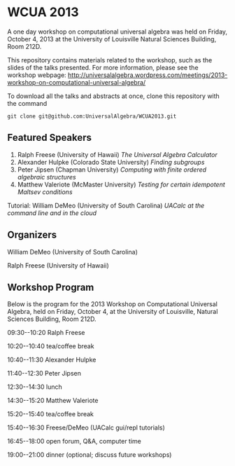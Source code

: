 WCUA 2013
=========

A one day workshop on computational universal algebra was held on Friday,
October 4, 2013 at the University of Louisville Natural Sciences Building, Room 212D. 

This repository contains materials related to the workshop, such as the slides of
the talks presented.  For more information, please see the workshop webpage:
http://universalalgebra.wordpress.com/meetings/2013-workshop-on-computational-universal-algebra/

To download all the talks and abstracts at once, clone this repository with the command

    git clone git@github.com:UniversalAlgebra/WCUA2013.git


Featured Speakers
-----------------

1.  Ralph Freese (University of Hawaii) *The Universal Algebra Calculator*
2.  Alexander Hulpke (Colorado State University) *Finding subgroups*
3.  Peter Jipsen (Chapman University) *Computing with finite ordered algebraic structures*
4.  Matthew Valeriote (McMaster University) *Testing for certain idempotent Maltsev conditions*

Tutorial: William DeMeo (University of South Carolina) *UACalc at the command line and in the cloud*


Organizers
----------
William DeMeo (University of South Carolina)

Ralph Freese (University of Hawaii)

Workshop Program
-----------------

Below is the program for the 2013 Workshop on Computational Universal Algebra, held on Friday, October 4, at the University of Louisville, Natural Sciences Building, Room 212D.

09:30--10:20 Ralph Freese

10:20--10:40 tea/coffee break

10:40--11:30 Alexander Hulpke

11:40--12:30 Peter Jipsen

12:30--14:30 lunch

14:30--15:20 Matthew Valeriote

15:20--15:40 tea/coffee break

15:40--16:30 Freese/DeMeo (UACalc gui/repl tutorials)

16:45--18:00 open forum, Q&amp;A, computer time

19:00--21:00 dinner (optional; discuss future workshops)